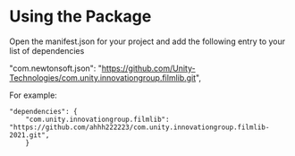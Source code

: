 
# Using the Package


Open the manifest.json for your project and add the following entry to your list of dependencies

"com.newtonsoft.json": "https://github.com/Unity-Technologies/com.unity.innovationgroup.filmlib.git",

For example:

    "dependencies": {
        "com.unity.innovationgroup.filmlib": "https://github.com/ahhh222223/com.unity.innovationgroup.filmlib-2021.git",
        }
